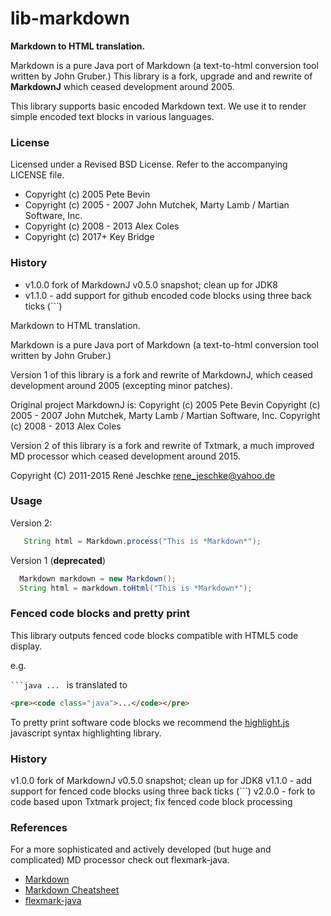 # lib-markdown

**Markdown to HTML translation.**

Markdown is a pure Java port of Markdown (a text-to-html conversion tool written by John Gruber.) This library is a fork, upgrade and and rewrite of **MarkdownJ** which ceased development around 2005.

This library supports basic encoded Markdown text. We use it to render simple encoded
text blocks in various languages.


### License

Licensed under a Revised BSD License. Refer to the accompanying LICENSE file.

 - Copyright (c) 2005 Pete Bevin
 - Copyright (c) 2005 - 2007 John Mutchek, Marty Lamb / Martian Software, Inc.
 - Copyright (c) 2008 - 2013 Alex Coles
 - Copyright (c) 2017+ Key Bridge

### History

 - v1.0.0 fork of MarkdownJ v0.5.0 snapshot; clean up for JDK8
 - v1.1.0 - add support for github encoded code blocks using three back ticks (```)


Markdown to HTML translation.

Markdown is a pure Java port of Markdown (a text-to-html conversion tool
written by John Gruber.)

Version 1 of this library is a fork and rewrite of MarkdownJ, which
ceased development around 2005 (excepting minor patches).

  Original project MarkdownJ is:
  Copyright (c) 2005 Pete Bevin
  Copyright (c) 2005 - 2007 John Mutchek, Marty Lamb / Martian Software, Inc.
  Copyright (c) 2008 - 2013 Alex Coles

Version 2 of this library is a fork and rewrite of Txtmark, a much improved MD processor which ceased development around 2015.

  Copyright (C) 2011-2015 René Jeschke rene_jeschke@yahoo.de


### Usage

Version 2:


```java
   String html = Markdown.process("This is *Markdown*");
```

Version 1 (**deprecated**)


```java
  Markdown markdown = new Markdown();
  String html = markdown.toHtml("This is *Markdown*");
```


### Fenced code blocks and pretty print

This library outputs fenced code blocks compatible with HTML5 code display.

e.g.

<code>```java ... </code> is translated to

```html
<pre><code class="java">...</code></pre>
```

To pretty print software code blocks we recommend the [highlight.js](http://highlightjs.org/)
javascript syntax highlighting library.


### History

  v1.0.0 fork of MarkdownJ v0.5.0 snapshot; clean up for JDK8
  v1.1.0 - add support for fenced code blocks using three back ticks (```)
  v2.0.0 - fork to code based upon Txtmark project; fix fenced code block processing


### References

For a more sophisticated and actively developed (but huge and complicated) MD processor check out flexmark-java.

 - [Markdown](https://daringfireball.net/projects/markdown)
 - [Markdown Cheatsheet](https://github.com/adam-p/markdown-here/wiki/Markdown-Cheatsheet)
 - [flexmark-java](https://github.com/vsch/flexmark-java)

